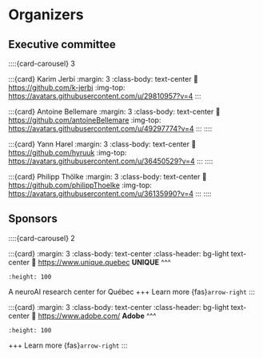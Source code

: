 # Organizers

## Executive committee

::::{card-carousel} 3

:::{card} Karim Jerbi
:margin: 3
:class-body: text-center
:link: https://github.com/k-jerbi
:img-top: https://avatars.githubusercontent.com/u/29810957?v=4
:::

:::{card} Antoine Bellemare
:margin: 3
:class-body: text-center
:link: https://github.com/antoineBellemare
:img-top: https://avatars.githubusercontent.com/u/49297774?v=4
:::
::::

:::{card} Yann Harel
:margin: 3
:class-body: text-center
:link: https://github.com/hyruuk
:img-top: https://avatars.githubusercontent.com/u/36450529?v=4
:::
::::

:::{card} Philipp Thölke
:margin: 3
:class-body: text-center
:link: https://github.com/philippThoelke
:img-top: https://avatars.githubusercontent.com/u/36135990?v=4
:::
::::


## Sponsors

::::{card-carousel} 2

:::{card}
:margin: 3
:class-body: text-center
:class-header: bg-light text-center
:link: https://www.unique.quebec
**UNIQUE**
^^^
```{image} images/logo_unique.png
:height: 100
```
A neuroAI research center for Québec
+++
Learn more {fas}`arrow-right`
:::


:::{card}
:margin: 3
:class-body: text-center
:class-header: bg-light text-center
:link: https://www.adobe.com/
**Adobe**
^^^
```{image} images/logo_adobe.png
:height: 100
```
+++
Learn more {fas}`arrow-right`
:::